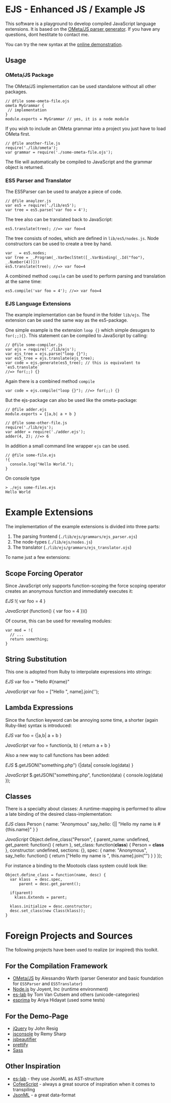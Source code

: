 EJS - Enhanced JS / Example JS
==============================
This software is a playground to develop compiled JavaScript language extensions. 
It is based on the [OMeta/JS parser generator](https://github.com/alexwarth/ometa-js).
If you have any questions, dont hestitate to contact me.

You can try the new syntax at the [online demonstration](http://b-studios.github.com/ejs).

Usage
-----
### OMeta/JS Package #
The OMeta/JS implementation can be used standalone without all other packages.

    // @file some-ometa-file.ojs
    ometa MyGrammar {
     // implementation
    }
    module.exports = MyGrammar // yes, it is a node module

If you wish to include an OMeta grammar into a project you just have to load OMeta first.

    // @file another-file.js
    require('./lib/ometa');
    var grammar = require('./some-ometa-file.ojs');
    
The file will automatically be compiled to JavaScript and the grammar object is returned.

### ES5 Parser and Translator #
The ES5Parser can be used to analyze a piece of code.

    // @file anaylzer.js
    var es5 = require('./lib/es5');
    var tree = es5.parse('var foo = 4');

The tree also can be translated back to JavaScript:

    es5.translate(tree); //=> var foo=4

The tree consists of nodes, which are defined in `lib/es5/nodes.js`. Node constructors can
be used to create a tree by hand.

    var _ = es5.nodes;
    var tree = _.Program(_.VarDeclStmt([_.VarBinding(_.Id("foo"), _.Number(4))]))
    es5.translate(tree); //=> var foo=4

A combined method `compile` can be used to perform parsing and translation at the same time:

    es5.compile('var foo = 4'); //=> var foo=4


### EJS Language Extensions #
The example implementation can be found in the folder `lib/ejs`. The extension can be used
the same way as the es5-package.

One simple example is the extension `loop {}` which simple desugars to `for(;;){}`. 
This statement can be compiled to JavaScript by calling:

    // @file some-compiler.js
    var ejs = require('./lib/ejs');
    var ejs_tree = ejs.parse("loop {}");
    var es5_tree = ejs.translate(ejs_tree);
    var code = ejs.generate(es5_tree); // this is equivalent to `es5.translate`
    //=> for(;;) {}

Again there is a combined method `compile`

    var code = ejs.compile("loop {}"); //=> for(;;) {}
    
But the ejs-package can also be used like the ometa-package:

    // @file adder.ejs
    module.exports = {|a,b| a + b }

    // @file some-other-file.js
    require('./lib/ejs');
    var adder = require('./adder.ejs');
    adder(4, 2); //=> 6

In addition a small command line wrapper `ejs` can be used.

    // @file some-file.ejs
    !{
      console.log("Hello World.");
    }

On console type

    > ./ejs some-files.ejs
    Hello World

Example Extensions
==================
The implementation of the example extensions is divided into three parts:

1. The parsing frontend (`./lib/ejs/grammars/ejs_parser.ojs`)
2. The node-types (`./lib/ejs/nodes.js`)
3. The translator (`./lib/ejs/grammars/ejs_translator.ojs`)

To name just a few extensions:


Scope Forcing Operator
----------------------
Since JavaScript only supports function-scoping the force scoping operator creates an
anonymous function and immediately executes it:

*EJS*
    !{ var foo = 4 }

*JavaScript*
    (function() { var foo = 4 })()

Of course, this can be used for revealing modules:

    var mod = !{
      // ...
      return something;
    }

String Substitution
-------------------
This one is adopted from Ruby to interpolate expressions into strings:

*EJS*
    var foo = "Hello #{name}"

*JavaScript*
    var foo = ["Hello ", name].join('');


Lambda Expressions
------------------
Since the function keyword can be annoying some time, a shorter (again Ruby-like) syntax
is introduced:

*EJS*
    var foo = {|a,b| a + b }

*JavaScript*
    var foo = function(a, b) { return a + b }

Also a new way to call functions has been added:

*EJS*
    $.getJSON("something.php") {|data| console.log(data) }

*JavaScript*
    $.getJSON("something.php", function(data) { console.log(data) });


Classes
-------
There is a specialty about classes: A runtime-mapping is performed to allow a late binding
of the desired class-implementation:

*EJS*
    class Person {
      name: "Anonymous"
      say_hello: {|| "Hello my name is #{this.name}" }
    }

*JavaScript*
    Object.define_class("Person", {
      parent_name: undefined,
      get_parent: function() {
        return
      },
      set_class: function(__class__) {
        Person = __class__
      },
      constructor: undefined,
      sections: {},
      spec: {
        name: "Anonymous",
        say_hello: function() {
          return ["Hello my name is ", this.name].join("")
        }
      }
    });

For instance a binding to the Mootools class system could look like:

    Object.define_class = function(name, desc) {
      var klass  = desc.spec,
          parent = desc.get_parent();

      if(parent)
        klass.Extends = parent;

      klass.initialize = desc.constructor;
      desc.set_class(new Class(klass));
    }


Foreign Projects and Sources
============================
The following projects have been used to realize (or inspired) this toolkit.

For the Compilation Framework
-----------------------------
- [OMeta/JS](https://github.com/alexwarth/ometa-js) by Alessandro Warth (parser Generator and basic foundation for `ES5Parser` and `ES5Translator`)
- [Node.js](http://nodejs.org/) by Joyent, Inc (runtime environment)
- [es-lab](http://code.google.com/p/es-lab) by Tom Van Cutsem and others  (unicode-categories)
- [esprima](http://www.esprima.org/) by Ariya Hidayat (used some tests)

For the Demo-Page
-----------------
- [jQuery](http://jquery.com/) by John Resig
- [jsconsole](http://jsconsole.com/) by Remy Sharp
- [jsbeautifier](http://jsbeautifier.org/)
- [prettify](http://code.google.com/p/google-code-prettify/)
- [Sass](http://sass-lang.com/)

Other Inspiration
-----------------
- [es-lab](http://code.google.com/p/es-lab) - they use JsonML as AST-structure
- [CofeeScript](http://coffeescript.org/) - always a great source of inspiration when it comes to transpiling
- [JsonML](http://jsonml.org/) - a great data-format
